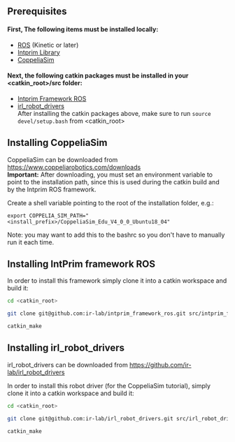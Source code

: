 ## Prerequisites
#### First, The following items must be installed locally:
- [ROS](http://wiki.ros.org/ROS/Installation) (Kinetic or later)
- [Intprim Library](https://github.com/ir-lab/intprim#prerequisites)
- [CoppeliaSim](#Installing-CoppeliaSim)
 

#### Next, the following catkin packages must be installed in your <catkin_root>/src folder:
- [Intprim Framework ROS](#Installing-Intprim-Framework-ROS)
- [irl_robot_drivers](#Installing-irl_robot_drivers)<br>
After installing the catkin packages above, make sure to run `source devel/setup.bash` from <catkin_root>


## Installing CoppeliaSim
CoppeliaSim can be downloaded from https://www.coppeliarobotics.com/downloads <br>
**Important:** After downloading, you must set an environment variable to point to the installation path, since this is used during the catkin build and by the Intprim ROS framework.

Create a shell variable pointing to the root of the installation folder, e.g.:
```
export COPPELIA_SIM_PATH="<install_prefix>/CoppeliaSim_Edu_V4_0_0_Ubuntu18_04"
```
Note: you may want to add this to the bashrc so you don't have to manually run it each time.

## Installing IntPrim framework ROS
In order to install this framework simply clone it into a catkin workspace and build it:
```bash
cd <catkin_root>

git clone git@github.com:ir-lab/intprim_framework_ros.git src/intprim_framework_ros

catkin_make
```

## Installing irl_robot_drivers
irl_robot_drivers can be downloaded from https://github.com/ir-lab/irl_robot_drivers

In order to install this robot driver (for the CoppeliaSim tutorial), simply clone it into a catkin workspace and build it:
```bash
cd <catkin_root>

git clone git@github.com:ir-lab/irl_robot_drivers.git src/irl_robot_drivers

catkin_make
```
